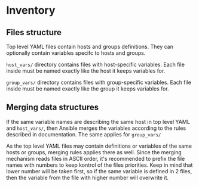 # Inventory

## Files structure

Top level YAML files contain hosts and groups definitions. They can optionally contain variables specifc to hosts and groups.

`host_vars/` directory contains files with host-specific variables. Each file inside must be named exactly like the host it keeps variables for.

`group_vars/` directory contains files with group-specific variables. Each file inside must be named exactly like the group it keeps variables for.

## Merging data structures

If the same variable names are describing the same host in top level YAML and `host_vars/`, then Ansible merges the variables according to the rules described in documentation. The same applies for `group_vars/`

As the top level YAML files may contain definitions or variables of the same hosts or groups, merging rules applies there as well.
Since the merging mechanism reads files in ASCII order, it's recommended to prefix the file names with numbers to keep kontrol of the files priorities. Keep in mind that lower number will be taken first, so if the same variable is defined in 2 files, then the variable from the file with higher number will overwrite it.

